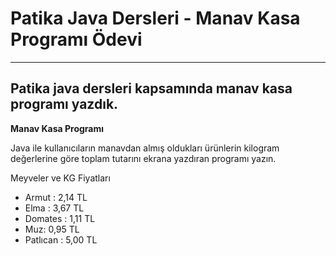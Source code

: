# Patika Java Dersleri - Manav Kasa Programı Ödevi

<hr />

## Patika java dersleri kapsamında manav kasa programı yazdık.

**Manav Kasa Programı**

Java ile kullanıcıların manavdan almış oldukları ürünlerin kilogram değerlerine göre toplam tutarını ekrana yazdıran programı yazın.

Meyveler ve KG Fiyatları

* Armut : 2,14 TL
* Elma : 3,67 TL
* Domates : 1,11 TL
* Muz: 0,95 TL
* Patlıcan : 5,00 TL
